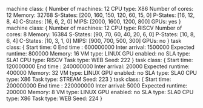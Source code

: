 machine class:
{
        Number of machines: 12
        CPU type: X86
        Number of cores: 12
        Memory: 32768
        S-States: [200, 160, 150, 120, 60, 15, 0]
        P-States: [16, 12, 8, 4]
        C-States: [16, 6, 2, 0]
        MIPS: [2000, 1600, 1200, 800]
        GPUs: yes
}
machine class:
{
        Number of machines: 12
        CPU type: RISCV
        Number of cores: 8
        Memory: 16384
        S-States: [90, 70, 60, 40, 20, 6, 0]
        P-States: [10, 8, 6, 4]
        C-States: [10, 3, 1, 0]
        MIPS: [900, 700, 500, 300]
        GPUs: no
}
task class:
{
        Start time: 0
        End time : 600000000
        Inter arrival: 1500000
        Expected runtime: 800000
        Memory: 16
        VM type: LINUX
        GPU enabled: no
        SLA type: SLA1
        CPU type: RISCV
        Task type: WEB
        Seed: 222
}
task class:
{
        Start time: 120000000
        End time : 240000000
        Inter arrival: 20000
        Expected runtime: 400000
        Memory: 32
        VM type: LINUX
        GPU enabled: no
        SLA type: SLA0
        CPU type: X86
        Task type: STREAM
        Seed: 223
}
task class:
{
        Start time: 200000000
        End time : 220000000
        Inter arrival: 5000
        Expected runtime: 200000
        Memory: 8
        VM type: LINUX
        GPU enabled: no
        SLA type: SLA0
        CPU type: X86
        Task type: WEB
        Seed: 224
}


